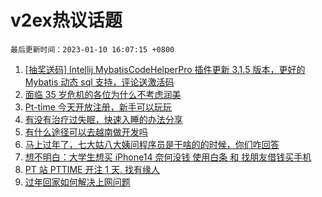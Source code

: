 # v2ex热议话题

`最后更新时间：2023-01-10 16:07:15 +0800`

1. [[抽奖送码] Intellij MybatisCodeHelperPro 插件更新 3.1.5 版本，更好的 Mybatis 动态 sql 支持，评论送激活码](https://www.v2ex.com/t/907864)
1. [面临 35 岁危机的各位为什么不考虑润美](https://www.v2ex.com/t/907682)
1. [Pt-time 今天开放注册，新手可以玩玩](https://www.v2ex.com/t/907792)
1. [有没有治疗过失眠，快速入睡的办法分享](https://www.v2ex.com/t/907790)
1. [有什么途径可以去越南做开发吗](https://www.v2ex.com/t/907667)
1. [马上过年了，七大姑八大姨问程序员是干啥的的时候，你们咋回答](https://www.v2ex.com/t/907843)
1. [想不明白：大学生想买 iPhone14 奈何没钱 使用白条 和 找朋友借钱买手机](https://www.v2ex.com/t/907717)
1. [PT 站 PTTIME 开注 1 天, 找有缘人](https://www.v2ex.com/t/907786)
1. [过年回家如何解决上网问题](https://www.v2ex.com/t/907835)

